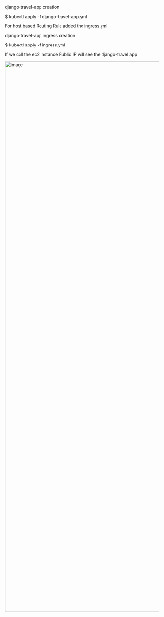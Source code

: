 django-travel-app creation

$ kubectl apply -f django-travel-app.yml

For host based ﻿Routing Rule added the ingress.yml

django-travel-app ingress creation

$ kubectl apply -f ingress.yml

If we call the ec2 instance Public IP will see the django-travel app


<img width="2880" height="1800" alt="image" src="https://github.com/user-attachments/assets/7046d745-c21f-4d35-9047-5db863f746dd" />
